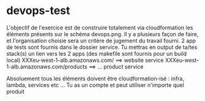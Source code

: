 # devops-test


L'objectif de l'exercice est de construire totalement via cloudformation les éléments présents
sur le schéma devops.png. Il y a plusieurs façon de faire, et l'organisation choisie
sera un critère de jugement du travail fourni.
2 app de tests sont fournis dans le dossier service. Tu mettras en output de ta/tes stack(s) 
un lien vers les 2 apps (des makefile sont fournis pour un build local)
XXXeu-west-1-alb.amazonaws.com/ ==> website service
XXXeu-west-1-alb.amazonaws.com/products ==> ... product service

Absoluement tous les éléments doivent être cloudformation-isé : infra, lambda, services etc ...
Tu as un compte et peut utiliser n'importe quel produit
